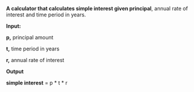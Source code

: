 **A calculator that calculates simple interest given principal**, annual rate of interest and time period in years.

**Input:**

   **p,** principal amount
   
   **t,** time period in years
   
   **r,** annual rate of interest
   
**Output**

   **simple interest** = p * t * r
